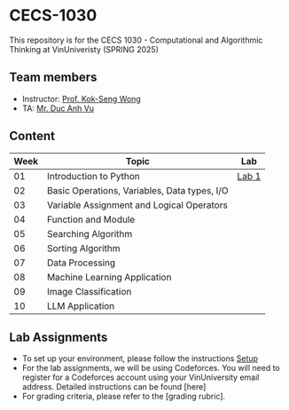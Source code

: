 # CECS-1030
This repository is for the CECS 1030 - Computational and Algorithmic Thinking at VinUniveristy (SPRING 2025)
## Team members
  - Instructor: [Prof. Kok-Seng Wong](https://scholar.google.com/citations?hl=en&user=WQyULhIAAAAJ&view_op=list_works&sortby=pubdate)
  - TA: [Mr. Duc Anh Vu](https://scholar.google.com/citations?hl=en&user=xsCEZGMAAAAJ&view_op=list_works&sortby=pubdate)
## Content
| Week          | Topic         | Lab           |
| ------------- | ------------- | ------------- |
| 01            | Introduction to Python  |[Lab 1]([CECS-1030/blob/main/Lab-01/lab01.ipynb](https://github.com/kent252/CECS-1030/blob/main/Lab-01/lab01.ipynb))      |
| 02            | Basic Operations, Variables, Data types, I/O|  |
| 03            | Variable Assignment and Logical Operators   |       |
| 04            | Function and Module  |       |
| 05            | Searching Algorithm  |       |
| 06            | Sorting Algorithm  |       |
| 07            | Data Processing  |       |
| 08            | Machine Learning Application  |       |
| 09            | Image Classification  |       |
| 10            | LLM Application  |       |

## Lab Assignments
  - To set up your environment, please follow the instructions [Setup]()
  - For the lab assignments, we will be using Codeforces. You will need to register for a Codeforces account using your VinUniversity email address. Detailed instructions can be found [here]
  - For grading criteria, please refer to the [grading rubric].
